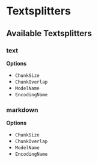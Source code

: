 # Textsplitters

## Available Textsplitters

### text

**Options** 

- `ChunkSize`
- `ChunkOverlap`
- `ModelName`
- `EncodingName`

### markdown

**Options** 

- `ChunkSize`
- `ChunkOverlap`
- `ModelName`
- `EncodingName`